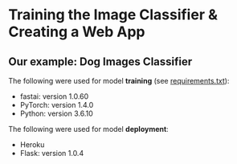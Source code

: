 # Training the Image Classifier & Creating a Web App
## Our example:  Dog Images Classifier

The following were used for model **training** (see [requirements.txt](requirements.txt)):    
- fastai:  version 1.0.60
- PyTorch:  version  1.4.0
- Python:  version 3.6.10

The following were used for model **deployment**:    
- Heroku
- Flask:  version 1.0.4
